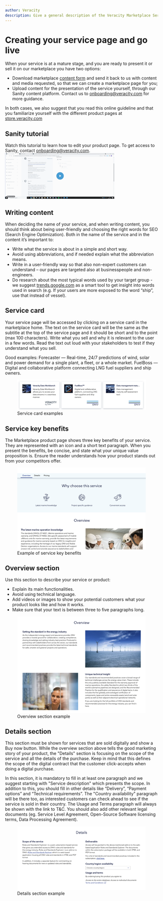 ```yaml
---
author: Veracity
description: Give a general description of the Veracity Marketplace Service.
---
```

# Creating your service page and go live
When your service is at a mature stage, and you are ready to present it or sell it on our marketplace you have two options:  
* Download marketplace [content form](https://veracity-static.azureedge.net/docs/marketplace/Ver_Marketplace_Guide_ServiceContentForm_2021_09.docx) and send it back to us with content and media requested, so that we can create a marketplace page for you;
* Upload content for the presentation of the service yourself, through our Sanity content platform. Contact us to <onboarding@veracity.com> for more guidance.

In both cases, we also suggest that you read this online guideline and that you familiarize yourself with the different product pages at [store.veracity.com](https://store.veracity.com)

## Sanity tutorial
Watch this tutorial to learn how to edit your product page. To get access to Sanity, contact <onboarding@veracity.com>.
[![Watch the video](assets/create_a_resource.gif)](https://brandcentral.dnv.com/mars/embed?o=0FB6CF531F0173F5&c=10651&a=N)

## Writing content
When deciding the name of your service, and when writing content, you should think about being user-friendly and choosing the right words for SEO (Search Engine Optimization). Both in the name of the service and in the content it’s important to:
* Write what the service is about in a simple and short way. 
* Avoid using abbreviations, and if needed explain what the abbreviation means. 
* Write in a user-friendly way so that also non-expert customers can understand – our pages are targeted also at businesspeople and non-engineers.
* Do research about the most typical words used by your target group - we suggest [trends.google.com](https://trends.google.com) as a smart tool to get insight into words used in search (e.g. If your users are more exposed to the word “ship”, use that instead of vessel).

## Service card 
Your service page will be accessed by clicking on a service card in the marketplace home. The text on the service card will be the same as the subtitle at the top of the service page and it should be short and to the point (max 100 characters).
Write what you sell and why it is relevant to the user in a few words. Read the text out loud with your stakeholders to test if they understand what you sell.

Good examples:
Forecaster — Real-time, 24/7 predictions of wind, solar and power demand for a single plant, a fleet, or a whole market.
FuelBoss — Digital and collaborative platform connecting LNG fuel suppliers and ship owners.

<figure>
	<img src="assets/ppservicetile.png"/>
	<figcaption>Service card examples</figcaption>
</figure>
 
## Service key benefits
The Marketplace product page shows three key benefits of your service. They are represented with an icon and a short text paragraph. When you present the benefits, be concise, and state what your unique value proposition is. Ensure the reader understands how your product stands out from your competitors offer.

<figure>
	<img src="assets/ppkeybenefits.png"/>
	<figcaption>Example of service key benefits </figcaption>
</figure>

## Overview section
Use this section to describe your service or product:
* Explain its main functionalities.
* Avoid using technical language.
* Add videos or images to show your potential customers what your product looks like and how it works.
* Make sure that your text is between three to five paragraphs long.

<figure>
	<img src="assets/ppoverviewsection.png"/>
	<figcaption>Overview section example</figcaption>
</figure>

## Details section
This section must be shown for services that are sold digitally and show a Buy now button. While the overview section above tells the good marketing story of your product, the "Details" section is focusing on the scope of the service and all the details of the purchase. Keep in mind that this defines the scope of the digital contract that the customer click-accepts when doing a digital purchase.  

In this section, it is mandatory to fill in at least one paragraph and we suggest starting with "Service description" which presents the scope. In addition to this, you should fill in other details like “Delivery”, “Payment options” and “Technical requirements”. The "Country availability" paragraph will be there too, as interested customers can check ahead to see if the service is sold in their country. The Usage and Terms paragraph will always be shown with the link to T&C. You should also add other relevant legal documents (eg. Service Level Agreement, Open-Source Software licensing terms, Data Processing Agreement).

<figure>
	<img src="assets/ppdetailssection.png"/>
	<figcaption>Details section example</figcaption>
</figure>